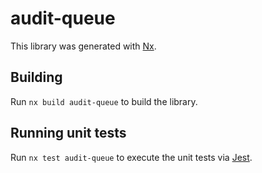 # audit-queue

This library was generated with [Nx](https://nx.dev).

## Building

Run `nx build audit-queue` to build the library.

## Running unit tests

Run `nx test audit-queue` to execute the unit tests via [Jest](https://jestjs.io).
